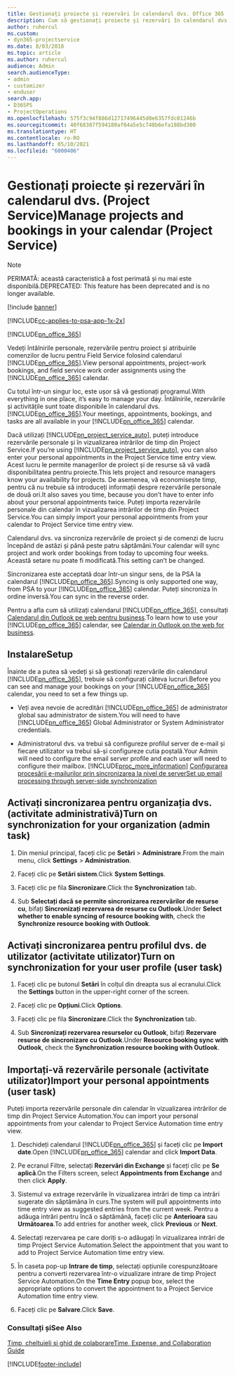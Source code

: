 ```yaml
---
title: Gestionați proiecte și rezervări în calendarul dvs. Office 365
description: Cum să gestionați proiecte și rezervări în calendarul dvs. Office 365
author: ruhercul
ms.custom:
- dyn365-projectservice
ms.date: 8/03/2018
ms.topic: article
ms.author: ruhercul
audience: Admin
search.audienceType:
- admin
- customizer
- enduser
search.app:
- D365PS
- ProjectOperations
ms.openlocfilehash: 575f3c94f886d12717496445d0e6357fdc01246b
ms.sourcegitcommit: 40f68387f594180af64a5e5c748b6efa188bd300
ms.translationtype: HT
ms.contentlocale: ro-RO
ms.lasthandoff: 05/10/2021
ms.locfileid: "6000406"
---
```

# <a name="manage-projects-and-bookings-in-your-calendar-project-service"></a><span data-ttu-id="1926c-103">Gestionați proiecte și rezervări în calendarul dvs. (Project Service)</span><span class="sxs-lookup"><span data-stu-id="1926c-103">Manage projects and bookings in your calendar (Project Service)</span></span>

> [!Note]
> <span data-ttu-id="1926c-104">PERIMATĂ: această caracteristică a fost perimată și nu mai este disponibilă.</span><span class="sxs-lookup"><span data-stu-id="1926c-104">DEPRECATED: This feature has been deprecated and is no longer available.</span></span>

[!include [banner](../includes/psa-now-project-operations.md)]

[!INCLUDE[cc-applies-to-psa-app-1x-2x](../includes/cc-applies-to-psa-app-1x-2x.md)]

[!INCLUDE[pn_office_365](../includes/pn-office-365.md)] 

<span data-ttu-id="1926c-105">Vedeți întâlnirile personale, rezervările pentru proiect și atribuirile comenzilor de lucru pentru Field Service folosind calendarul [!INCLUDE[pn_office_365](../includes/pn-office-365.md)].</span><span class="sxs-lookup"><span data-stu-id="1926c-105">View personal appointments, project-work bookings, and field service work order assignments using the [!INCLUDE[pn_office_365](../includes/pn-office-365.md)] calendar.</span></span>  
  
 <span data-ttu-id="1926c-106">Cu totul într-un singur loc, este ușor să vă gestionați programul.</span><span class="sxs-lookup"><span data-stu-id="1926c-106">With everything in one place, it’s easy to manage your day.</span></span> <span data-ttu-id="1926c-107">Întâlnirile, rezervările și activitățile sunt toate disponibile în calendarul dvs. [!INCLUDE[pn_office_365](../includes/pn-office-365.md)].</span><span class="sxs-lookup"><span data-stu-id="1926c-107">Your meetings, appointments, bookings, and tasks are all available in your [!INCLUDE[pn_office_365](../includes/pn-office-365.md)] calendar.</span></span>  
  
 <span data-ttu-id="1926c-108">Dacă utilizați [!INCLUDE[pn_project_service_auto](../includes/pn-project-service-auto.md)], puteți introduce rezervările personale și în vizualizarea intrărilor de timp din Project Service.</span><span class="sxs-lookup"><span data-stu-id="1926c-108">If you’re using [!INCLUDE[pn_project_service_auto](../includes/pn-project-service-auto.md)], you can also enter your personal appointments in the Project Service time entry view.</span></span> <span data-ttu-id="1926c-109">Acest lucru le permite managerilor de proiect și de resurse să vă vadă disponibilitatea pentru proiecte.</span><span class="sxs-lookup"><span data-stu-id="1926c-109">This lets project and resource managers know your availability for projects.</span></span> <span data-ttu-id="1926c-110">De asemenea, vă economisește timp, pentru că nu trebuie să introduceți informații despre rezervările personale de două ori.</span><span class="sxs-lookup"><span data-stu-id="1926c-110">It also saves you time, because you don’t have to enter info about your personal appointments twice.</span></span> <span data-ttu-id="1926c-111">Puteți importa rezervările personale din calendar în vizualizarea intrărilor de timp din Project Service.</span><span class="sxs-lookup"><span data-stu-id="1926c-111">You can simply import your personal appointments from your calendar to Project Service time entry view.</span></span>  
  
 <span data-ttu-id="1926c-112">Calendarul dvs. va sincroniza rezervările de proiect și de comenzi de lucru începând de astăzi și până peste patru săptămâni.</span><span class="sxs-lookup"><span data-stu-id="1926c-112">Your calendar will sync project and work order bookings from today to upcoming four weeks.</span></span> <span data-ttu-id="1926c-113">Această setare nu poate fi modificată.</span><span class="sxs-lookup"><span data-stu-id="1926c-113">This setting can’t be changed.</span></span>  
  
 <span data-ttu-id="1926c-114">Sincronizarea este acceptată doar într-un singur sens, de la PSA la calendarul [!INCLUDE[pn_office_365](../includes/pn-office-365.md)].</span><span class="sxs-lookup"><span data-stu-id="1926c-114">Syncing is only supported one way, from PSA to your [!INCLUDE[pn_office_365](../includes/pn-office-365.md)] calendar.</span></span> <span data-ttu-id="1926c-115">Puteți sincroniza în ordine inversă.</span><span class="sxs-lookup"><span data-stu-id="1926c-115">You can sync in the reverse order.</span></span> 
  
 <span data-ttu-id="1926c-116">Pentru a afla cum să utilizați calendarul [!INCLUDE[pn_office_365](../includes/pn-office-365.md)], consultați [Calendarul din Outlook pe web pentru business](https://support.office.com/article/Calendar-in-Outlook-on-the-web-for-business-5219c457-d1fe-4c2f-9032-1a816b88e936).</span><span class="sxs-lookup"><span data-stu-id="1926c-116">To learn how to use your [!INCLUDE[pn_office_365](../includes/pn-office-365.md)] calendar, see [Calendar in Outlook on the web for business](https://support.office.com/article/Calendar-in-Outlook-on-the-web-for-business-5219c457-d1fe-4c2f-9032-1a816b88e936).</span></span>  
  
## <a name="setup"></a><span data-ttu-id="1926c-117">Instalare</span><span class="sxs-lookup"><span data-stu-id="1926c-117">Setup</span></span>  
 <span data-ttu-id="1926c-118">Înainte de a putea să vedeți și să gestionați rezervările din calendarul [!INCLUDE[pn_office_365](../includes/pn-office-365.md)], trebuie să configurați câteva lucruri.</span><span class="sxs-lookup"><span data-stu-id="1926c-118">Before you can see and manage your bookings on your [!INCLUDE[pn_office_365](../includes/pn-office-365.md)] calendar, you need to set a few things up.</span></span>  
  
- <span data-ttu-id="1926c-119">Veți avea nevoie de acreditări [!INCLUDE[pn_office_365](../includes/pn-office-365.md)] de administrator global sau administrator de sistem.</span><span class="sxs-lookup"><span data-stu-id="1926c-119">You will need to have [!INCLUDE[pn_office_365](../includes/pn-office-365.md)] Global Administrator or System Administrator credentials.</span></span>  
  
- <span data-ttu-id="1926c-120">Administratorul dvs. va trebui să configureze profilul server de e-mail și fiecare utilizator va trebui să-și configureze cutia poștală.</span><span class="sxs-lookup"><span data-stu-id="1926c-120">Your Admin will need to configure the email server profile and each user will need to configure their mailbox.</span></span> [!INCLUDE[proc_more_information](../includes/proc-more-information.md)] <span data-ttu-id="1926c-121">[Configurarea procesării e-mailurilor prin sincronizarea la nivel de server](/dynamics365/customerengagement/on-premises/admin/set-up-server-side-synchronization-of-email-appointments-contacts-and-tasks)</span><span class="sxs-lookup"><span data-stu-id="1926c-121">[Set up email processing through server-side synchronization](/dynamics365/customerengagement/on-premises/admin/set-up-server-side-synchronization-of-email-appointments-contacts-and-tasks)</span></span>  
  
## <a name="turn-on-synchronization-for-your-organization-admin-task"></a><span data-ttu-id="1926c-122">Activați sincronizarea pentru organizația dvs. (activitate administrativă)</span><span class="sxs-lookup"><span data-stu-id="1926c-122">Turn on synchronization for your organization (admin task)</span></span>  
  
1.  <span data-ttu-id="1926c-123">Din meniul principal, faceți clic pe **Setări** > **Administrare**.</span><span class="sxs-lookup"><span data-stu-id="1926c-123">From the main menu, click **Settings** > **Administration**.</span></span>  
  
2.  <span data-ttu-id="1926c-124">Faceți clic pe **Setări sistem**.</span><span class="sxs-lookup"><span data-stu-id="1926c-124">Click **System Settings**.</span></span>  
  
3.  <span data-ttu-id="1926c-125">Faceți clic pe fila **Sincronizare**.</span><span class="sxs-lookup"><span data-stu-id="1926c-125">Click the **Synchronization** tab.</span></span>  
  
4.  <span data-ttu-id="1926c-126">Sub **Selectați dacă se permite sincronizarea rezervărilor de resurse cu**, bifați **Sincronizați rezervarea de resurse cu Outlook**.</span><span class="sxs-lookup"><span data-stu-id="1926c-126">Under **Select whether to enable syncing of resource booking with**, check the **Synchronize resource booking with Outlook**.</span></span>  
  
## <a name="turn-on-synchronization-for-your-user-profile-user-task"></a><span data-ttu-id="1926c-127">Activați sincronizarea pentru profilul dvs. de utilizator (activitate utilizator)</span><span class="sxs-lookup"><span data-stu-id="1926c-127">Turn on synchronization for your user profile (user task)</span></span>  
  
1.  <span data-ttu-id="1926c-128">Faceți clic pe butonul **Setări** în colțul din dreapta sus al ecranului.</span><span class="sxs-lookup"><span data-stu-id="1926c-128">Click the **Settings** button in the upper-right corner of the screen.</span></span>  
  
2.  <span data-ttu-id="1926c-129">Faceți clic pe **Opțiuni**.</span><span class="sxs-lookup"><span data-stu-id="1926c-129">Click **Options**.</span></span>  
  
3.  <span data-ttu-id="1926c-130">Faceți clic pe fila **Sincronizare**.</span><span class="sxs-lookup"><span data-stu-id="1926c-130">Click the **Synchronization** tab.</span></span>  
  
4.  <span data-ttu-id="1926c-131">Sub **Sincronizați rezervarea resurselor cu Outlook**, bifați **Rezervare resurse de sincronizare cu Outlook**.</span><span class="sxs-lookup"><span data-stu-id="1926c-131">Under **Resource booking sync with Outlook**, check the **Synchronization resource booking with Outlook**.</span></span>  
  
## <a name="import-your-personal-appointments-user-task"></a><span data-ttu-id="1926c-132">Importați-vă rezervările personale (activitate utilizator)</span><span class="sxs-lookup"><span data-stu-id="1926c-132">Import your personal appointments (user task)</span></span>  
 <span data-ttu-id="1926c-133">Puteți importa rezervările personale din calendar în vizualizarea intrărilor de timp din Project Service Automation.</span><span class="sxs-lookup"><span data-stu-id="1926c-133">You can import your personal appointments from your calendar to Project Service Automation time entry view.</span></span>  
  
1. <span data-ttu-id="1926c-134">Deschideți calendarul [!INCLUDE[pn_office_365](../includes/pn-office-365.md)] și faceți clic pe **Import date**.</span><span class="sxs-lookup"><span data-stu-id="1926c-134">Open [!INCLUDE[pn_office_365](../includes/pn-office-365.md)] calendar and click **Import Data**.</span></span>  
  
2. <span data-ttu-id="1926c-135">Pe ecranul Filtre, selectați **Rezervări din Exchange** și faceți clic pe **Se aplică**.</span><span class="sxs-lookup"><span data-stu-id="1926c-135">On the Filters screen, select **Appointments from Exchange** and then click **Apply**.</span></span>  
  
3. <span data-ttu-id="1926c-136">Sistemul va extrage rezervările în vizualizarea intrări de timp ca intrări sugerate din săptămâna în curs.</span><span class="sxs-lookup"><span data-stu-id="1926c-136">The system will pull appointments into time entry view as suggested entries from the current week.</span></span> <span data-ttu-id="1926c-137">Pentru a adăuga intrări pentru încă o săptămână, faceți clic pe **Anterioara** sau **Următoarea**.</span><span class="sxs-lookup"><span data-stu-id="1926c-137">To add entries for another week, click **Previous** or **Next**.</span></span>  
  
4. <span data-ttu-id="1926c-138">Selectați rezervarea pe care doriți s-o adăugați în vizualizarea intrări de timp Project Service Automation.</span><span class="sxs-lookup"><span data-stu-id="1926c-138">Select the appointment that you want to add to Project Service Automation time entry view.</span></span>  
  
5. <span data-ttu-id="1926c-139">În caseta pop-up **Intrare de timp**, selectați opțiunile corespunzătoare pentru a converti rezervarea într-o vizualizare intrare de timp Project Service Automation.</span><span class="sxs-lookup"><span data-stu-id="1926c-139">On the **Time Entry** popup box, select the appropriate options to convert the appointment to a Project Service Automation time entry view.</span></span>  
  
6. <span data-ttu-id="1926c-140">Faceți clic pe **Salvare**.</span><span class="sxs-lookup"><span data-stu-id="1926c-140">Click **Save**.</span></span>  
  
### <a name="see-also"></a><span data-ttu-id="1926c-141">Consultați și</span><span class="sxs-lookup"><span data-stu-id="1926c-141">See Also</span></span>  
 [<span data-ttu-id="1926c-142">Timp, cheltuieli și ghid de colaborare</span><span class="sxs-lookup"><span data-stu-id="1926c-142">Time, Expense, and Collaboration Guide</span></span>](../psa/time-expense-collaboration-guide.md)


[!INCLUDE[footer-include](../includes/footer-banner.md)]
